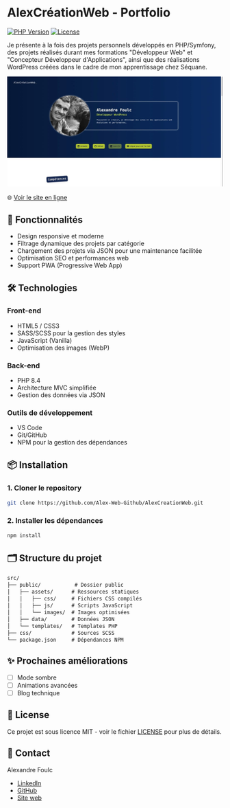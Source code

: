 # AlexCréationWeb - Portfolio

[![PHP Version](https://img.shields.io/badge/PHP-8.4-777BB4.svg)](https://php.net/)
[![License](https://img.shields.io/badge/License-MIT-green.svg)](LICENSE)

Je présente à la fois des projets personnels développés en PHP/Symfony, des projets réalisés durant mes formations "Développeur Web" et "Concepteur Développeur d'Applications", ainsi que des réalisations WordPress créées dans le cadre de mon apprentissage chez Séquane.

![Aperçu du site](screenshot.jpeg)

🌐 [Voir le site en ligne](https://alexcreationweb.fr/)

## 🚀 Fonctionnalités

- Design responsive et moderne
- Filtrage dynamique des projets par catégorie
- Chargement des projets via JSON pour une maintenance facilitée
- Optimisation SEO et performances web
- Support PWA (Progressive Web App)

## 🛠 Technologies

### Front-end

- HTML5 / CSS3
- SASS/SCSS pour la gestion des styles
- JavaScript (Vanilla)
- Optimisation des images (WebP)

### Back-end

- PHP 8.4
- Architecture MVC simplifiée
- Gestion des données via JSON

### Outils de développement

- VS Code
- Git/GitHub
- NPM pour la gestion des dépendances

## 📦 Installation

### 1. Cloner le repository

```bash
git clone https://github.com/Alex-Web-Github/AlexCreationWeb.git
```

### 2. Installer les dépendances

```bash
npm install
```

## 🗂 Structure du projet

```text
src/
├── public/           # Dossier public
│   ├── assets/      # Ressources statiques
│   │   ├── css/     # Fichiers CSS compilés
│   │   ├── js/      # Scripts JavaScript
│   │   └── images/  # Images optimisées
│   ├── data/        # Données JSON
│   └── templates/   # Templates PHP
├── css/             # Sources SCSS
└── package.json     # Dépendances NPM
```

## ✨ Prochaines améliorations

- [ ] Mode sombre
- [ ] Animations avancées
- [ ] Blog technique

## 📝 License

Ce projet est sous licence MIT - voir le fichier [LICENSE](LICENSE) pour plus de détails.

## 📧 Contact

Alexandre Foulc

- [LinkedIn](https://www.linkedin.com/in/alexandre-foulc/)
- [GitHub](https://github.com/Alex-Web-Github)
- [Site web](https://alexcreationweb.fr/)
